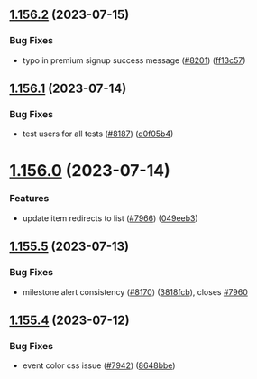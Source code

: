 ## [1.156.2](https://github.com/EddieHubCommunity/LinkFree/compare/v1.156.1...v1.156.2) (2023-07-15)


### Bug Fixes

* typo in premium signup success message ([#8201](https://github.com/EddieHubCommunity/LinkFree/issues/8201)) ([ff13c57](https://github.com/EddieHubCommunity/LinkFree/commit/ff13c577862c102e8aeba72320a4ce5b2a808cbc))



## [1.156.1](https://github.com/EddieHubCommunity/LinkFree/compare/v1.156.0...v1.156.1) (2023-07-14)


### Bug Fixes

* test users for all tests ([#8187](https://github.com/EddieHubCommunity/LinkFree/issues/8187)) ([d0f05b4](https://github.com/EddieHubCommunity/LinkFree/commit/d0f05b4a31fe3bca8eddf5406e228e6700c8bbfb))



# [1.156.0](https://github.com/EddieHubCommunity/LinkFree/compare/v1.155.5...v1.156.0) (2023-07-14)


### Features

* update item redirects to list ([#7966](https://github.com/EddieHubCommunity/LinkFree/issues/7966)) ([049eeb3](https://github.com/EddieHubCommunity/LinkFree/commit/049eeb3d023d13ce0d417eed9201519997db17b2))



## [1.155.5](https://github.com/EddieHubCommunity/LinkFree/compare/v1.155.4...v1.155.5) (2023-07-13)


### Bug Fixes

* milestone alert consistency ([#8170](https://github.com/EddieHubCommunity/LinkFree/issues/8170)) ([3818fcb](https://github.com/EddieHubCommunity/LinkFree/commit/3818fcb9cf0a99136e7bcd3b5a4944b557fd61d2)), closes [#7960](https://github.com/EddieHubCommunity/LinkFree/issues/7960)



## [1.155.4](https://github.com/EddieHubCommunity/LinkFree/compare/v1.155.3...v1.155.4) (2023-07-12)


### Bug Fixes

* event color css issue ([#7942](https://github.com/EddieHubCommunity/LinkFree/issues/7942)) ([8648bbe](https://github.com/EddieHubCommunity/LinkFree/commit/8648bbe9ba4e43b17760833006078a822312c925))



